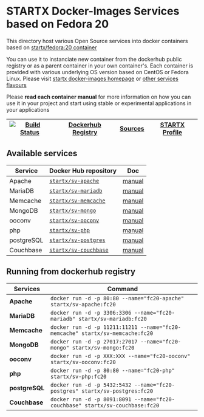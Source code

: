 # STARTX Docker-Images Services based on Fedora 20

This directory host various Open Source services into docker containers based on [startx/fedora:20 container](https://hub.docker.com/r/startx/fedora)

You can use it to instanciate new container from the dockerhub public registry 
or as a parent container in your own container's. 
Each container is provided with various underlying OS version based on CentOS or 
Fedora Linux. Please visit [startx docker-images homepage](https://github.com/startxfr/docker-images/)
or [other services flavours](https://github.com/startxfr/docker-images/Services#container-flavours)

Please **read each container manual** for more information on how you can use it in 
your project and start using stable or experimental applications in your applications

| [![Build Status](https://travis-ci.org/startxfr/docker-images.svg?branch=fc20)](https://travis-ci.org/startxfr/docker-images) | [Dockerhub Registry](https://hub.docker.com/r/startx) | [Sources](https://github.com/startxfr/docker-images/)             | [STARTX Profile](https://github.com/startxfr) | 
|-------------------------------------------------------------------------------------------------------------------|-------------------------------------------------------|-------------------------------------------------------------------|-----------------------------------------------|

## Available services

| Service       | Docker Hub repository                                                | Doc
|---------------|----------------------------------------------------------------------|-----------------------------
| Apache        | [`startx/sv-apache`](https://hub.docker.com/r/startx/sv-apache)      | [manual](apache/README.md)
| MariaDB       | [`startx/sv-mariadb`](https://hub.docker.com/r/startx/sv-mariadb)    | [manual](mariadb/README.md)
| Memcache      | [`startx/sv-memcache`](https://hub.docker.com/r/startx/sv-memcache)  | [manual](memcache/README.md) 
| MongoDB       | [`startx/sv-mongo`](https://hub.docker.com/r/startx/sv-mongo)        | [manual](mongo/README.md)
| ooconv        | [`startx/sv-ooconv`](https://hub.docker.com/r/startx/sv-ooconv)      | [manual](ooconv/README.md)
| php           | [`startx/sv-php`](https://hub.docker.com/r/startx/sv-php)            | [manual](php/README.md)
| postgreSQL    | [`startx/sv-postgres`](https://hub.docker.com/r/startx/sv-postgres)  | [manual](postgres/README.md)
| Couchbase     | [`startx/sv-couchbase`](https://hub.docker.com/r/startx/sv-couchbase)| [manual](couchbase/README.md)


## Running from dockerhub registry

| Services            | Command                                                                        |
|---------------------|--------------------------------------------------------------------------------|
| **Apache**          | `docker run -d -p 80:80 --name="fc20-apache" startx/sv-apache:fc20`            | 
| **MariaDB**         | `docker run -d -p 3306:3306 --name="fc20-mariadb" startx/sv-mariadb:fc20`      | 
| **Memcache**        | `docker run -d -p 11211:11211 --name="fc20-memcache" startx/sv-memcache:fc20`  | 
| **MongoDB**         | `docker run -d -p 27017:27017 --name="fc20-mongo" startx/sv-mongo:fc20`        | 
| **ooconv**          | `docker run -d -p XXX:XXX --name="fc20-ooconv" startx/sv-ooconv:fc20`          | 
| **php**             | `docker run -d -p 80:80 --name="fc20-php" startx/sv-php:fc20`                  | 
| **postgreSQL**      | `docker run -d -p 5432:5432 --name="fc20-postgres" startx/sv-postgres:fc20`    | 
| **Couchbase**       | `docker run -d -p 8091:8091 --name="fc20-couchbase" startx/sv-couchbase:fc20`  | 
